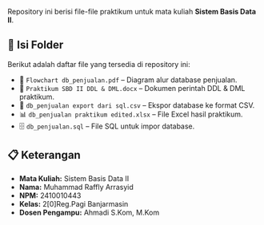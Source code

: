 Repository ini berisi file-file praktikum untuk mata kuliah **Sistem Basis Data II**.  

## 📂 Isi Folder
Berikut adalah daftar file yang tersedia di repository ini:  

- 📄 `Flowchart db_penjualan.pdf` – Diagram alur database penjualan.  
- 📄 `Praktikum SBD II DDL & DML.docx` – Dokumen perintah DDL & DML praktikum.  
- 📄 `db_penjualan export dari sql.csv` – Ekspor database ke format CSV.  
- 📊 `db_penjualan praktikum edited.xlsx` – File Excel hasil praktikum.  
- 🗄️ `db_penjualan.sql` – File SQL untuk impor database.  

## 📋 Keterangan
- **Mata Kuliah:** Sistem Basis Data II  
- **Nama:** Muhammad Raffly Arrasyid 
- **NPM:** 2410010443
- **Kelas:** 2[0]Reg.Pagi Banjarmasin  
- **Dosen Pengampu:** Ahmadi S.Kom, M.Kom  
 
